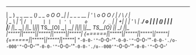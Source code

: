    ___                      _                         _                     _ __              _       __      _    
  | _ )     _ _   __ _     (_)    _ _       o O O  __| |   _  _    _ __    | '_ \    o O O   / |     /  \    / |   
  | _ \    | '_| / _` |    | |   | ' \     o      / _` |  | +| |  | '  \   | .__/   o        | |    | () |   | |   
  |___/   _|_|_  \__,_|   _|_|_  |_||_|   TS__[O] \__,_|   \_,_|  |_|_|_|  |_|__   TS__[O]  _|_|_   _\__/   _|_|_  
_|"""""|_|"""""|_|"""""|_|"""""|_|"""""| {======|_|"""""|_|"""""|_|"""""|_|"""""| {======|_|"""""|_|"""""|_|"""""| 
"`-0-0-'"`-0-0-'"`-0-0-'"`-0-0-'"`-0-0-'./o--000'"`-0-0-'"`-0-0-'"`-0-0-'"`-0-0-'./o--000'"`-0-0-'"`-0-0-'"`-0-0-' 

